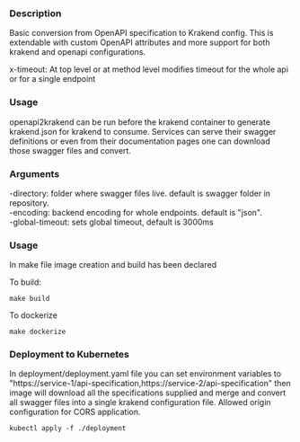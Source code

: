 ### Description
Basic conversion from OpenAPI specification to Krakend config. This is extendable with custom OpenAPI 
attributes and more support for both krakend and openapi configurations.

x-timeout: At top level or at method level modifies timeout for the whole api or for a single endpoint 

### Usage

openapi2krakend can be run before the krakend container to generate krakend.json for krakend to consume.
Services can serve their swagger definitions or even from their documentation pages one can download those swagger
files and convert.

### Arguments

-directory: folder where swagger files live. default is swagger folder in repository.
<br>
-encoding: backend encoding for whole endpoints. default is "json".
<br>
-global-timeout: sets global timeout, default is 3000ms 

### Usage

In make file image creation and build has been declared 

To build:
```shell 
make build
``` 

To dockerize
````shell
make dockerize
````

### Deployment to Kubernetes

In deployment/deployment.yaml file you can set environment variables to "https://service-1/api-specification,https://service-2/api-specification"
then image will download all the specifications supplied and merge and convert all swagger files into a single krakend
configuration file. Allowed origin configuration for CORS application.

````shell
kubectl apply -f ./deployment
````
